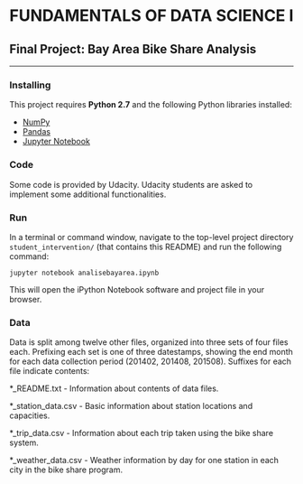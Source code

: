 FUNDAMENTALS OF DATA SCIENCE I
===

## Final Project: Bay Area Bike Share Analysis

---
### Installing

This project requires **Python 2.7** and the following Python libraries installed:

- [NumPy](http://www.numpy.org/)
- [Pandas](http://pandas.pydata.org)
- [Jupyter Notebook](http://jupyter.org/)

### Code

Some code is provided by Udacity. Udacity students are asked to implement some additional functionalities.

### Run

In a terminal or command window, navigate to the top-level project directory `student_intervention/` (that contains this README) and run the following command:

```jupyter notebook analisebayarea.ipynb```  

This will open the iPython Notebook software and project file in your browser.

### Data

Data is split among twelve other files, organized into three sets of four files
each. Prefixing each set is one of three datestamps, showing the end month for
each data collection period (201402, 201408, 201508). Suffixes for each file
indicate contents:

\*\_README.txt - Information about contents of data files.

\*\_station\_data.csv - Basic information about station locations and
capacities.

\*\_trip\_data.csv - Information about each trip taken using the bike share
system.

\*\_weather\_data.csv - Weather information by day for one station in each
city in the bike share program.
